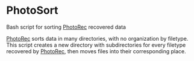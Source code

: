 # PhotoSort
Bash script for sorting [PhotoRec](https://github.com/cgsecurity/testdisk) recovered data

[PhotoRec](https://github.com/cgsecurity/testdisk) sorts data in many directories, with no organization by filetype.  This script creates a new directory with subdirectories for every filetype recovered by [PhotoRec](https://github.com/cgsecurity/testdisk), then moves files into their corresponding place.
